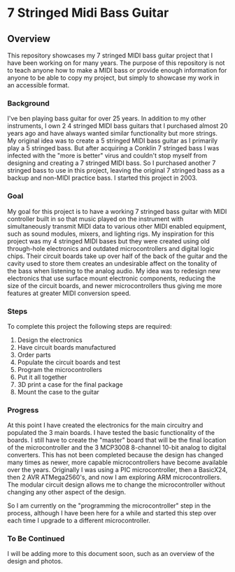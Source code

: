 # 7 Stringed Midi Bass Guitar

## Overview
This repository showcases my 7 stringed MIDI bass guitar project that I have been working on for many years. The purpose of this repository is not to teach anyone how to make a MIDI bass or provide enough information for anyone to be able to copy my project, but simply to showcase my work in an accessible format.

### Background
I've ben playing bass guitar for over 25 years. In addition to my other instruments, I own 2 4 stringed MIDI bass guitars that I purchased almost 20 years ago and have always wanted similar functionality but more strings. My original idea was to create a 5 stringed MIDI bass guitar as I primarily play a 5 stringed bass. But after acquiring a Conklin 7 stringed bass I was infected with the "more is better" virus and couldn't stop myself from designing and creating a 7 stringed MIDI bass. So I purchased another 7 stringed bass to use in this project, leaving the original 7 stringed bass as a backup and non-MIDI practice bass. I started this project in 2003.

### Goal
My goal for this project is to have a working 7 stringed bass guitar with MIDI controller built in so that music played on the instrument with simultaneously transmit MIDI data to various other MIDI enabled equipment, such as sound modules, mixers, and lighting rigs. My inspiration for this project was my 4 stringed MIDI bases but they were created using old through-hole electronics and outdated microcontrollers and digital logic chips. Their circuit boards take up over half of the back of the guitar and the cavity used to store them creates an undesirable affect on the tonality of the bass when listening to the analog audio. My idea was to redesign new electronics that use surface mount electronic components, reducing the size of the circuit boards, and newer microcontrollers thus giving me more features at greater MIDI conversion speed.

### Steps
To complete this project the following steps are required:
1. Design the electronics
1. Have circuit boards manufactured
1. Order parts
1. Populate the circuit boards and test
1. Program the microcontrollers
1. Put it all together
1. 3D print a case for the final package
1. Mount the case to the guitar

### Progress
At this point I have created the electronics for the main circuitry and populated the 3 main boards. I have tested the basic functionality of the boards. I still have to create the "master" board that will be the final location of the microcontroller and the 3 MCP3008 8-channel 10-bit analog to digital converters. This has not been completed because the design has changed many times as newer, more capable microcontrollers have become available over the years. Originally I was using a PIC microcontroller, then a BasicX24, then 2 AVR ATMega2560's, and now I am exploring ARM microcontrollers. The modular circuit design allows me to change the microcontroller without changing any other aspect of the design.

So I am currently on the "programming the microcontroller" step in the process, although I have been here for a while and started this step over each time I upgrade to a different microcontroller.

### To Be Continued
I will be adding more to this document soon, such as an overview of the design and photos.
